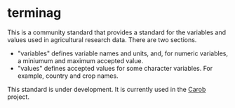 # terminag

This is a community standard that provides a standard for the variables and values used in agricultural research data. There are two sections.

- "variables" defines variable names and units, and, for numeric variables, a miniumum and maximum accepted value.
- "values" defines accepted values for some character variables. For example, country and crop names.

This standard is under development. It is currently used in the [Carob](https://github.com/carob-data/carob) project.
  
